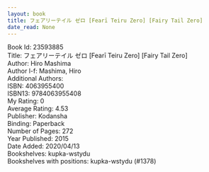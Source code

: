 ```yaml
---
layout: book
title: フェアリーテイル ゼロ [Fearī Teiru Zero] [Fairy Tail Zero]
date_read: None
---
```


Book Id: 23593885<br />
Title: フェアリーテイル ゼロ [Fearī Teiru Zero] [Fairy Tail Zero]<br />
Author: Hiro Mashima<br />
Author l-f: Mashima, Hiro<br />
Additional Authors: <br />
ISBN: 4063955400<br />
ISBN13: 9784063955408<br />
My Rating: 0<br />
Average Rating: 4.53<br />
Publisher: Kodansha<br />
Binding: Paperback<br />
Number of Pages: 272<br />
Year Published: 2015<br />
Date Added: 2020/04/13<br />
Bookshelves: kupka-wstydu<br />
Bookshelves with positions: kupka-wstydu (#1378)<br />

